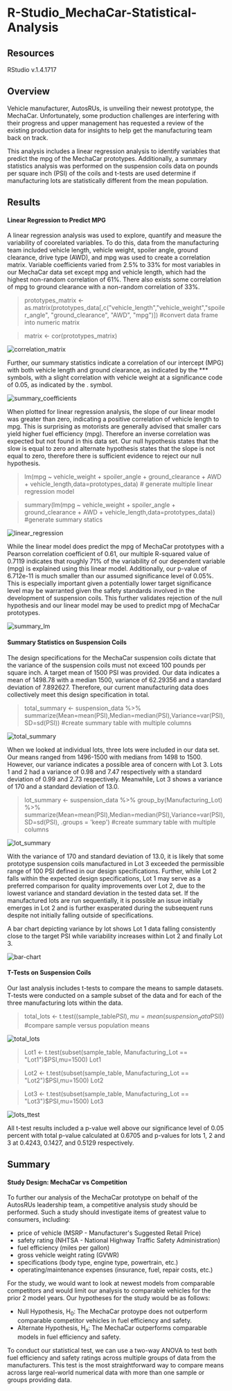 # R-Studio_MechaCar-Statistical-Analysis


## Resources
RStudio v.1.4.1717

## Overview
Vehicle manufacturer, AutosRUs, is unveiling their newest prototype, the MechaCar. Unfortunately, some production challenges are interfering with their progress and upper management has requested a review of the existing production data for insights to help get the manufacturing team back on track. 

This analysis includes a linear regression analysis to identify variables that predict the mpg of the MechaCar prototypes. Additionally, a summary statistics analysis was performed on the suspension coils data on pounds per square inch (PSI) of the coils and t-tests are used determine if manufacturing lots are statistically different from the mean population.


## Results
#### Linear Regression to Predict MPG
A linear regression analysis was used to explore, quantify and measure the variability of coorelated variables. To do this, data from the manufacturing team included vehicle length, vehicle weight, spoiler angle, ground clearance, drive type (AWD), and mpg was used to create a correlation matrix. Variable coefficients varied from 2.5% to 33% for most variables in our MechaCar data set except mpg and vehicle length, which had the highest non-random correlation of 61%. There also exists some correlation of mpg to ground clearance with a non-random correlation of 33%.

> prototypes_matrix <- as.matrix(prototypes_data[,c("vehicle_length","vehicle_weight","spoiler_angle", "ground_clearance", "AWD", "mpg")]) #convert data frame into numeric matrix

> matrix <- cor(prototypes_matrix)

![correlation_matrix](https://github.com/ozloty06/R-Studio_MechaCar-Statistical-Analysis/blob/main/correlation_matrix.png)

Further, our summary statistics indicate a correlation of our intercept (MPG) with both vehicle length and ground clearance, as indicated by the *** symbols, with a slight correlation with vehicle weight at a significance code of 0.05, as indicated by the . symbol.

![summary_coefficients](https://github.com/ozloty06/R-Studio_MechaCar-Statistical-Analysis/blob/main/significant_coefficients.png)

When plotted for linear regression analysis, the slope of our linear model was greater than zero, indicating a positive correlation of vehicle length to mpg. This is surprising as motorists are generally advised that smaller cars yield higher fuel efficiency (mpg). Therefore an inverse correlation was expected but not found in this data set. Our null hypothesis states that the slow is equal to zero and alternate hypothesis states that the slope is not equal to zero, therefore there is sufficient evidence to reject our null hypothesis. 

> lm(mpg ~ vehicle_weight + spoiler_angle + ground_clearance + AWD + vehicle_length,data=prototypes_data) # generate multiple linear regression model

> summary(lm(mpg ~ vehicle_weight + spoiler_angle + ground_clearance + AWD + vehicle_length,data=prototypes_data)) #generate summary statics

![linear_regression](https://github.com/ozloty06/R-Studio_MechaCar-Statistical-Analysis/blob/main/linear_regression.png)

While the linear model does predict the mpg of MechaCar prototypes with a Pearson correlation coefficient of 0.61, our multiple R-squared value of 0.7119 indicates that roughly 71% of the variability of our dependent variable (mpg) is explained using this linear model. Additionally, our p-value of 6.712e-11 is much smaller than our assumed significance level of 0.05%. This is especially important given a potentially lower target significance level may be warranted given the safety standards involved in the development of suspension coils. This further validates rejection of the null hypothesis and our linear model may be used to predict mpg of MechaCar prototypes.

![summary_lm](https://github.com/ozloty06/R-Studio_MechaCar-Statistical-Analysis/blob/main/summary_lm.png)

#### Summary Statistics on Suspension Coils
The design specifications for the MechaCar suspension coils dictate that the variance of the suspension coils must not exceed 100 pounds per square inch. A target mean of 1500 PSI was provided. Our data indicates a mean of 1498.78 with a median 1500, variance of 62.29356 and a standard deviation of 7.892627. Therefore, our current manufacturing data does collectively meet this design specification in total.

> total_summary <- suspension_data %>% summarize(Mean=mean(PSI),Median=median(PSI),Variance=var(PSI),SD=sd(PSI)) #create summary table with multiple columns

![total_summary](https://github.com/ozloty06/R-Studio_MechaCar-Statistical-Analysis/blob/main/total_summary.png)

When we looked at individual lots, three lots were included in our data set. Our means ranged from 1496-1500 with medians from 1498 to 1500. However, our variance indicates a possible area of concern with Lot 3. Lots 1 and 2 had a variance of 0.98 and 7.47 respectively with a standard deviation of 0.99 and 2.73 respectively. Meanwhile, Lot 3 shows a variance of 170 and a standard deviation of 13.0. 

> lot_summary <- suspension_data %>% group_by(Manufacturing_Lot) %>% summarize(Mean=mean(PSI),Median=median(PSI),Variance=var(PSI),SD=sd(PSI), .groups = 'keep') #create summary table with multiple columns

![lot_summary](https://github.com/ozloty06/R-Studio_MechaCar-Statistical-Analysis/blob/main/lot_summary.png)

With the variance of 170 and standard deviation of 13.0, it is likely that some prototype suspension coils manufactured in Lot 3 exceeded the permissible range of 100 PSI defined in our design specifications. Further, while Lot 2 falls within the expected design specifications, Lot 1 may serve as a preferred comparison for quality improvements over Lot 2, due to the lowest variance and standard deviation in the tested data set. If the manufactured lots are run sequentially, it is possible an issue initially emerges in Lot 2 and is further exasperated during the subsequent runs despite not initially falling outside of specifications. 

A bar chart depicting variance by lot shows Lot 1 data falling consistently close to the target PSI while variability increases within Lot 2 and finally Lot 3.


![bar-chart](https://github.com/ozloty06/R-Studio_MechaCar-Statistical-Analysis/blob/main/lot_variance_bar.png)

#### T-Tests on Suspension Coils
Our last analysis includes t-tests to compare the means to sample datasets. T-tests were conducted on a sample subset of the data and for each of the three manufacturing lots within the data. 

> total_lots <- t.test((sample_table$PSI),mu=mean(suspension_data$PSI)) #compare sample versus population means

![total_lots](https://github.com/ozloty06/R-Studio_MechaCar-Statistical-Analysis/blob/main/total_lots.png)

> Lot1 <- t.test(subset(sample_table, Manufacturing_Lot == "Lot1")$PSI,mu=1500)
> Lot1

> Lot2 <- t.test(subset(sample_table, Manufacturing_Lot == "Lot2")$PSI,mu=1500)
> Lot2

> Lot3 <- t.test(subset(sample_table, Manufacturing_Lot == "Lot3")$PSI,mu=1500)
> Lot3

![lots_ttest](https://github.com/ozloty06/R-Studio_MechaCar-Statistical-Analysis/blob/main/lots_ttest.png)

All t-test results included a p-value well above our significance level of 0.05 percent with total p-value calculated at 0.6705 and p-values for lots 1, 2 and 3 at 0.4243, 0.1427, and 0.5129 respectively.


## Summary
#### Study Design: MechaCar vs Competition
To further our analysis of the MechaCar prototype on behalf of the AutosRUs leadership team, a competitive analysis study should be performed. Such a study should investigate items of greatest value to consumers, including:
- price of vehicle (MSRP - Manufacturer's Suggested Retail Price)
- safety rating (NHTSA - National Highway Traffic Safety Administration)
- fuel efficiency (miles per gallon)
- gross vehicle weight rating (GVWR)
- specifications (body type, engine type, powertrain, etc.)
- operating/maintenance expenses (insurance, fuel, repair costs, etc.)

For the study, we would want to look at newest models from comparable competitors and would limit our analysis to comparable vehicles for the prior 2 model years. Our hypotheses for the study would be as follows:
- Null Hypothesis, H<sub>0</sub>: The MechaCar protoype does not outperform comparable competitor vehicles in fuel efficiency and safety.
- Alternate Hypothesis, H<sub>a</sub>: The MechaCar outperforms comparable models in fuel efficiency and safety.

To conduct our statistical test, we can use a two-way ANOVA to test both fuel efficiency and safety ratings across multiple groups of data from the manufacturers. This test is the most straightforward way to compare means across large real-world numerical data with more than one sample or groups providing data.
